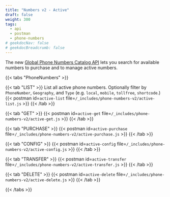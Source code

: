 ```yaml
---
title: "Numbers v2 - Active"
draft: false
weight: 300
tags:
  - api
  - postman
  - phone-numbers
# geekdocNav: false
# geekdocBreadcrumb: false
---
```


The new [Global Phone Numbers Catalog API](https://www.twilio.com/docs/phone-numbers/global-catalog) lets you search for available numbers to purchase and to manage active numbers.

{{< tabs "PhoneNumbers" >}}

{{< tab "LIST" >}}
List all active phone numbers. Optionally filter by `PhoneNumber`, `Geography`, and `Type` (e.g. `local`, `mobile`, `tollfree`, `shortcode`.)
{{< postman id=`active-list` file=`/_includes/phone-numbers-v2/active-list.js` >}}
{{< /tab >}}

{{< tab "GET" >}}
{{< postman id=`active-get` file=`/_includes/phone-numbers-v2/active-get.js` >}}
{{< /tab >}}

{{< tab "PURCHASE" >}}
{{< postman id=`active-purchase` file=`/_includes/phone-numbers-v2/active-purchase.js` >}}
{{< /tab >}}

{{< tab "CONFIG" >}}
{{< postman id=`active-config` file=`/_includes/phone-numbers-v2/active-config.js` >}}
{{< /tab >}}

{{< tab "TRANSFER" >}}
{{< postman id=`active-transfer` file=`/_includes/phone-numbers-v2/active-transfer.js` >}}
{{< /tab >}}

{{< tab "DELETE" >}}
{{< postman id=`active-delete` file=`/_includes/phone-numbers-v2/active-delete.js` >}}
{{< /tab >}}

{{< /tabs >}}
